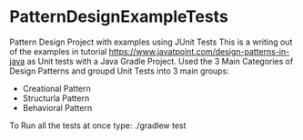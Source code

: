# PatternDesignExampleTests
Pattern Design Project with examples using JUnit Tests
This is a writing out of the examples in tutorial https://www.javatpoint.com/design-patterns-in-java as Unit tests with a Java Gradle Project.
Used the 3 Main Categories of Design Patterns and groupd Unit Tests into 3 main groups:
* Creational Pattern
* Structurla Pattern
* Behavioral Pattern

To Run all the tests at once type:
 ./gradlew test
